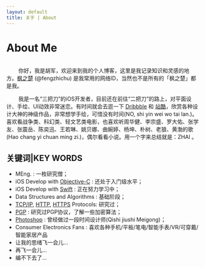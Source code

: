 ```yaml
---
layout: default
title: 关于 | About
---
```


<div class="post">
	<h1 class="pageTitle">About Me</h1>
	<img src="{{ '/assets/img/touring.jpg' | prepend: site.baseurl }}" alt=""> 
	<p class="intro">&nbsp;&nbsp;&nbsp;&nbsp;&nbsp;&nbsp;&nbsp;&nbsp;你好，我是胡军，欢迎来到我的个人博客，这里是我记录知识和灵感的地方。<a href="https://fengzhichu.com">枫之楚</a> (@fengzhichu) 是我常用的网络ID，当然也不是所有的「枫之楚」都是我。</p>
	<p>&nbsp;&nbsp;&nbsp;&nbsp;&nbsp;&nbsp;&nbsp;&nbsp;我是一名“三把刀”的iOS开发者，目前还在前往“二把刀”的路上，对平面设计、手绘、UI动效非常迷恋。有时间就会去逛一下 <a href="https://dribbble.com/">Dribbble</a> 和 <a href="http://www.zcool.com.cn/">站酷</a>，欣赏各种设计大神的神级作品，非常想学手绘，可惜没有时间(NO, shi yin wei wo tai lan.)。喜欢看战争类、科幻类、轻文艺类电影，也喜欢听周华健、李宗盛、罗大佑、张学友、张震岳、陈奕迅、王若琳、姚贝娜、曲婉婷、杨坤、朴树、老狼、黄渤的歌(Hao chang yi chuan ming zi.)，偶尔看看小说。用一个字来总结就是：ZHAI 。</p>
	<h2>关键词|KEY WORDS</h2>
	<ul>
		<li>MEng. : 一枚研究僧；</li>
  	<li>iOS Develop with <a href="https://en.wikipedia.org/wiki/Objective-C">Objective-C</a> : 还处于入门级水平；</li>
  	<li>iOS Develop with <a href="https://en.wikipedia.org/wiki/Swift">Swift</a> : 正在努力学习中；</li>
  	<li>Data Structures and Algorithms : 基础阶段；</li>
  	<li><a href="https://en.wikipedia.org/wiki/Internet_protocol_suite">TCP/IP</a>, <a href="https://en.wikipedia.org/wiki/Hypertext_Transfer_Protocol">HTTP</a>, <a href="https://en.wikipedia.org/wiki/HTTPS">HTTPS</a> Protocols: 研究过；</li>
    <li><a href="https://en.wikipedia.org/wiki/Pretty_Good_Privacy">PGP</a> : 研究过PGP协议，了解一些加密算法；</li>
  	<li><a href="http://www.photoshop.com/">Photoshop</a> : 曾经做过一段时间设计师(Qishi jiushi Meigong)；</li>
    <li>Consumer Electronics Fans : 喜欢各种手机/平板/笔电/智能手表/VR/可穿戴/智能家居产品</li>
  	<li>让我的思绪飞一会儿...</li>
    <li>再飞一会儿...</li>
    <li>编不下去了...</li>
  	</ul>
</div>
